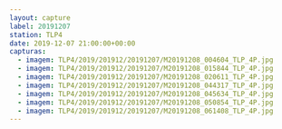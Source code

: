 ```yaml
---
layout: capture
label: 20191207
station: TLP4
date: 2019-12-07 21:00:00+00:00
capturas:
  - imagem: TLP4/2019/201912/20191207/M20191208_004604_TLP_4P.jpg
  - imagem: TLP4/2019/201912/20191207/M20191208_015844_TLP_4P.jpg
  - imagem: TLP4/2019/201912/20191207/M20191208_020611_TLP_4P.jpg
  - imagem: TLP4/2019/201912/20191207/M20191208_044317_TLP_4P.jpg
  - imagem: TLP4/2019/201912/20191207/M20191208_045634_TLP_4P.jpg
  - imagem: TLP4/2019/201912/20191207/M20191208_050854_TLP_4P.jpg
  - imagem: TLP4/2019/201912/20191207/M20191208_061408_TLP_4P.jpg
---
```

